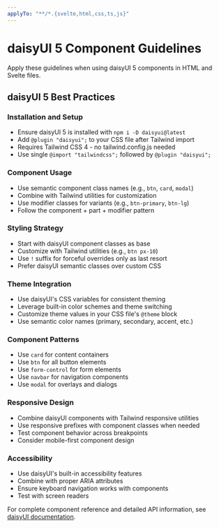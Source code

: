 ```yaml
---
applyTo: "**/*.{svelte,html,css,ts,js}"
---
```


# daisyUI 5 Component Guidelines

Apply these guidelines when using daisyUI 5 components in HTML and Svelte files.

## daisyUI 5 Best Practices

### Installation and Setup
- Ensure daisyUI 5 is installed with `npm i -D daisyui@latest`
- Add `@plugin "daisyui";` to your CSS file after Tailwind import
- Requires Tailwind CSS 4 - no tailwind.config.js needed
- Use single `@import "tailwindcss";` followed by `@plugin "daisyui";`

### Component Usage
- Use semantic component class names (e.g., `btn`, `card`, `modal`)
- Combine with Tailwind utilities for customization
- Use modifier classes for variants (e.g., `btn-primary`, `btn-lg`)
- Follow the component + part + modifier pattern

### Styling Strategy
- Start with daisyUI component classes as base
- Customize with Tailwind utilities (e.g., `btn px-10`)
- Use `!` suffix for forceful overrides only as last resort
- Prefer daisyUI semantic classes over custom CSS

### Theme Integration
- Use daisyUI's CSS variables for consistent theming
- Leverage built-in color schemes and theme switching
- Customize theme values in your CSS file's `@theme` block
- Use semantic color names (primary, secondary, accent, etc.)

### Component Patterns
- Use `card` for content containers
- Use `btn` for all button elements
- Use `form-control` for form elements
- Use `navbar` for navigation components
- Use `modal` for overlays and dialogs

### Responsive Design
- Combine daisyUI components with Tailwind responsive utilities
- Use responsive prefixes with component classes when needed
- Test component behavior across breakpoints
- Consider mobile-first component design

### Accessibility
- Use daisyUI's built-in accessibility features
- Combine with proper ARIA attributes
- Ensure keyboard navigation works with components
- Test with screen readers

For complete component reference and detailed API information, see [daisyUI documentation](../references/daisyui-llms.md).
